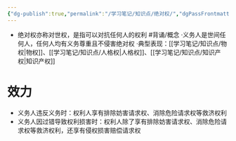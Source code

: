 ```yaml
---
{"dg-publish":true,"permalink":"/学习笔记/知识点/绝对权/","dgPassFrontmatter":true,"noteIcon":""}
---
```


- 绝对权亦称对世权，是指可以对抗任何人的权利 #背诵/概念 
·义务人是世间任何人，任何人均有义务尊重且不侵害绝对权
·典型表现：[[学习笔记/知识点/物权\|物权]]、[[学习笔记/知识点/人格权\|人格权]]、[[学习笔记/知识点/知识产权\|知识产权]]

# 效力
- 义务人违反义务时：权利人享有排除妨害请求权、消除危险请求权等救济权利
- 义务人因过错导致权利损害时：权利人除了享有排除妨害请求权、消除危险请求权等救济权利，还享有侵权损害赔偿请求权